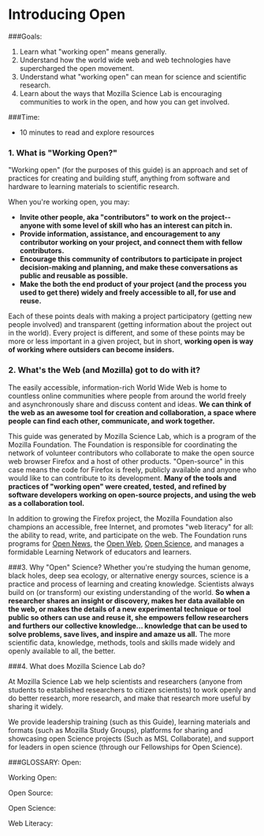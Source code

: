 # Introducing Open


###Goals: 

1. Learn what "working open" means generally.
2. Understand how the world wide web and web technologies have supercharged the open movement.
3. Understand what "working open" can mean for science and scientific research.
4. Learn about the ways that Mozilla Science Lab is encouraging communities to work in the open, and how you can get involved. 

###Time:
* 10 minutes to read and explore resources 

### 1. What is "Working Open?"
"Working open" (for the purposes of this guide) is an approach and set of practices for creating and building  stuff, anything from software and hardware to learning materials to scientific research. 

When you're working open, you may: 

* **Invite other people, aka "contributors" to work on the project-- anyone with some level of skill who has an interest can pitch in.**
* **Provide information, assistance, and encouragement to any contributor working on your project, and connect them with fellow contributors.**
* **Encourage this community of contributors to participate in project decision-making and planning, and make these conversations as public and reusable as possible.**
* **Make the both the end product of your project (and the process you used to get there) widely and freely accessible to all, for use and reuse.**

Each of these points deals with making a project participatory (getting new people involved) and transparent (getting information about the project out in the world). Every project is different, and some of these points may be more or less important in a given project, but in short, **working open is way of working where outsiders can become insiders.**


### 2. What's the Web (and Mozilla) got to do with it?
The easily accessible, information-rich World Wide Web is home to countless online communities where people from around the world freely and asynchronously share and discuss content and ideas. **We can think of the web as an awesome tool for creation and collaboration, a space where people can find each other, communicate, and work together.**

This guide was generated by Mozilla Science Lab, which is a program of the Mozilla Foundation. The Foundation is responsible for coordinating the network of volunteer contributors who collaborate to make the open source web browser Firefox and a host of other products. "Open-source" in this case means the code for Firefox is freely, publicly available and anyone who would like to can contribute to its development. **Many of the tools and practices of "working open" were created, tested, and refined by software developers working on open-source projects, and using the web as a collaboration tool.**

In addition to growing the Firefox project, the Mozilla Foundation also champions an accessible, free Internet, and promotes "web literacy" for all: the ability to read, write, and participate on the web. The Foundation runs programs for [Open News](https://opennews.org/), the [Open Web](https://advocacy.mozilla.org/open-web-fellows/), [Open Science](https://mozillascience.org/), and manages a formidable Learning Network of educators and learners.

###3. Why "Open" Science?
Whether you're studying the human genome, black holes, deep sea ecology, or alternative energy sources, science is a practice and process of learning and creating knowledge. Scientists always build on (or transform) our existing understanding of the world. **So when a researcher shares an insight or discovery, makes her data available on the web, or makes the details of a new experimental technique or tool public so others can use and reuse it, she empowers fellow researchers and furthers our collective knowledge... knowledge that can be used to solve problems, save lives, and inspire and amaze us all.** The more scientific data, knowledge, methods, tools and skills made widely and openly available to all, the better.  

###4. What does Mozilla Science Lab do?

At Mozilla Science Lab we help scientists and researchers (anyone from students to established researchers to citizen scientists) to work openly and do better research, more research, and make that research more useful by sharing it widely.  

We provide leadership training (such as this Guide), learning materials and formats (such as Mozilla Study Groups), platforms for sharing and showcasing open Science projects (Such as MSL Collaborate), and support for leaders in open science (through our Fellowships for Open Science). 


###GLOSSARY:
Open:

Working Open:

Open Source: 

Open Science:

Web Literacy: 

